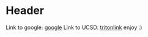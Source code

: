 # Header

Link to google: [google](www.google.com)
Link to UCSD: [tritonlink](students.ucsd.edu) enjoy :)